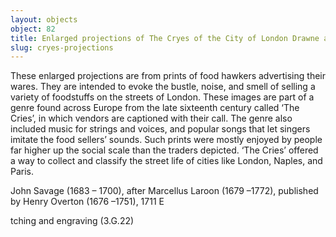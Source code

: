 ```yaml
---
layout: objects
object: 82
title: Enlarged projections of The Cryes of the City of London Drawne after the Life
slug: cryes-projections
---
```

These enlarged projections are from prints of food hawkers advertising their wares.  They are intended to evoke the bustle, noise, and smell of selling a variety of foodstuffs  on the streets of London. These images are part of a genre found across Europe from the late sixteenth century called ‘The Cries’, in which vendors are captioned with their call. The genre also included music for strings and voices, and popular songs that let singers imitate the food sellers’ sounds. Such prints were mostly enjoyed by people far higher up the social scale than the traders depicted.  ‘The Cries’ offered a way to collect and classify  the street life of cities like London, Naples, and Paris.  

John Savage (1683 – 1700),  after Marcellus Laroon (1679 –1772), published  by Henry Overton (1676 –1751), 1711 E

tching and engraving  (3.G.22)

